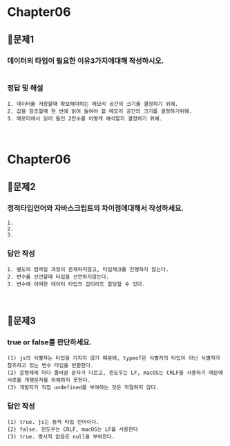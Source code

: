 # Chapter06
## 📌문제1
### 데이터의 타입이 필요한 이유3가지에대해 작성하시오.
```
```
### 정답 및 해설
```
1. 데이터를 저장할때 확보해야하는 메모리 공간의 크기를 결정하기 위해.
2. 값을 참조할때 한 번에 읽어 들여야 할 메모리 공간의 크기를 결정하기위해.
3. 메모리에서 읽어 들인 2진수를 어떻게 해석할지 결정하기 위해.
```

<br>

# Chapter06
## 📌문제2
### 정적타입언어와 자바스크립트의 차이점에대해서 작성하세요.
```
1.
2. 
3.
```
### 답안 작성
```
1. 별도의 컴파일 과정이 존재하지않고, 타입체크를 진행하지 않는다.
2. 변수를 선언할때 타입을 선언하지않는다.
3. 변수에 어떠한 데이터 타입의 값이라도 할당할 수 있다.
```

<br>

## 📌문제3
### true or false를 판단하세요.
```
(1) js의 식별자는 타입을 가지지 않기 때문에, typeof은 식별자의 타입이 아닌 식별자가 참조하고 있는 변수 타입을 반환한다. 
(2) 운영체제 마다 줄바꿈 문자가 다르고, 윈도우는 LF, macOS는 CRLF을 사용하기 때문에 서로를 개행문자를 이해하지 못한다. 
(3) 개발자가 직접 undefined를 부여하는 것은 적절하지 않다. 
```
### 답안 작성
```
(1) true. js는 동적 타입 언어이다.
{2} false. 윈도우는 CRLF, macOS는 LF를 사용한다
(3) true. 명시적 없음은 null을 부여한다.
```
<br>
